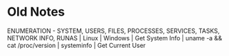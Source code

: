 # Old Notes

ENUMERATION - SYSTEM, USERS, FILES, PROCESSES, SERVICES, TASKS, NETWORK INFO, RUNAS
| Linux | Windows |
Get System Info
| uname -a && cat /proc/version | systeminfo |
Get Current User
